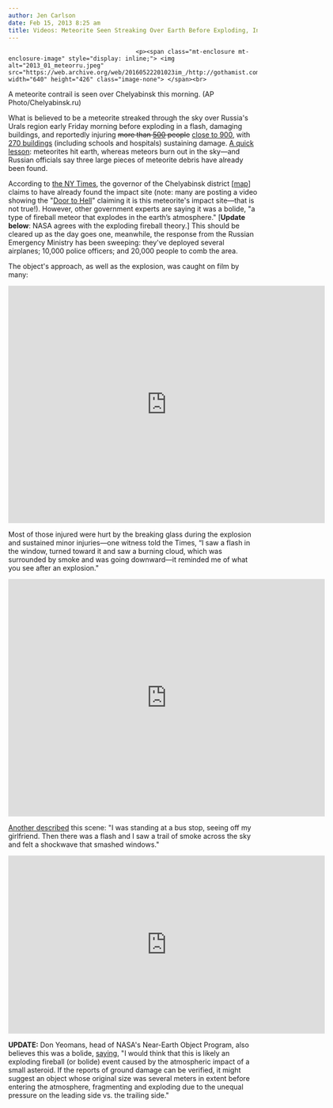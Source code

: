 ```yaml
---
author: Jen Carlson
date: Feb 15, 2013 8:25 am
title: Videos: Meteorite Seen Streaking Over Earth Before Exploding, Injuring Many In Russia
---
```


	
										<p><span class="mt-enclosure mt-enclosure-image" style="display: inline;"> <img alt="2013_01_meteorru.jpeg" src="https://web.archive.org/web/20160522201023im_/http://gothamist.com/attachments/arts_jen/2013_01_meteorru.jpeg" width="640" height="426" class="image-none"> </span><br>
<span class="photo_caption">A meteorite contrail is seen over Chelyabinsk this morning. (AP Photo/Chelyabinsk.ru)</span></p>

<p>What is believed to be a meteorite streaked through the sky over Russia&apos;s Urals region early Friday morning before exploding in a flash, damaging buildings, and reportedly injuring <strike>more than <a href="https://web.archive.org/web/20160522201023/http://www.reuters.com/article/2013/02/15/us-russia-meteorite-idUSBRE91E05Z20130215">500</a> people</strike> <a href="https://web.archive.org/web/20160522201023/http://rt.com/news/meteorite-crash-urals-chelyabinsk-283/">close to 900</a>, with <a href="https://web.archive.org/web/20160522201023/http://www.cnn.com/2013/02/15/world/europe/russia-meteor-shower/index.html">270 buildings</a> (including schools and hospitals) sustaining damage. <a href="https://web.archive.org/web/20160522201023/http://www.universetoday.com/36398/what-is-the-difference-between-asteroids-and-meteorites/">A quick lesson</a>: meteorites hit earth, whereas meteors burn out in the sky&#x2014;and Russian officials say three large pieces of meteorite debris have already been found.</p>

<p>According to <a href="https://web.archive.org/web/20160522201023/http://www.nytimes.com/2013/02/16/world/europe/meteorite-fragments-are-said-to-rain-down-on-siberia.html?hp&amp;_r=0">the NY Times</a>, the governor of the Chelyabinsk district [<a href="https://web.archive.org/web/20160522201023/https://maps.google.com/maps?q=Chelyabinsk+russia&amp;ll=52.402419,60.512695&amp;spn=15.150985,36.430664&amp;hnear=Chelyabinsk,+gorod+Chelyabinsk,+Chelyabinsk+Oblast,+Russia&amp;gl=us&amp;t=h&amp;z=5">map</a>] claims to have already found the impact site (note: many are posting a video showing the &quot;<a href="https://web.archive.org/web/20160522201023/http://en.wikipedia.org/wiki/Derweze">Door to Hell</a>&quot; claiming it is this meteorite&apos;s impact site&#x2014;that is not true!). However, other government experts are saying it was a bolide, &quot;a type of fireball meteor that explodes in the earth&#x2019;s atmosphere.&quot; [<strong>Update below</strong>: NASA agrees with the exploding fireball theory.] This should be cleared up as the day goes one, meanwhile, the response from the Russian Emergency Ministry has been sweeping: they&apos;ve deployed several airplanes; 10,000 police officers; and 20,000 people to comb the area.</p>

<p>The object&apos;s approach, as well as the explosion, was caught on film by many:</p>

<p><iframe width="640" height="480" src="https://web.archive.org/web/20160522201023if_/http://www.youtube.com/embed/4ZxXYscmgRg" frameborder="0" allowfullscreen></iframe></p>

<p>Most of those injured were hurt by the breaking glass during the explosion and sustained minor injuries&#x2014;one witness told the Times, &#x201C;I saw a flash in the window, turned toward it and saw a burning cloud, which was surrounded by smoke and was going downward&#x2014;it reminded me of what you see after an explosion.&quot;</p>

<p><iframe width="640" height="480" src="https://web.archive.org/web/20160522201023if_/http://www.youtube.com/embed/b0cRHsApzt8" frameborder="0" allowfullscreen></iframe></p>

<p><a href="https://web.archive.org/web/20160522201023/http://www.reuters.com/article/2013/02/15/us-russia-meteorite-idUSBRE91E05Z20130215">Another described</a> this scene: &quot;I was standing at a bus stop, seeing off my girlfriend. Then there was a flash and I saw a trail of smoke across the sky and felt a shockwave that smashed windows.&quot;</p>

<p><iframe width="640" height="360" src="https://web.archive.org/web/20160522201023if_/http://www.youtube.com/embed/b7mLUIDGqmw" frameborder="0" allowfullscreen></iframe></p>

<p><strong>UPDATE:</strong> Don Yeomans, head of NASA&apos;s Near-Earth Object Program, also believes this was a bolide, <a href="https://web.archive.org/web/20160522201023/http://www.space.com/19805-meteorite-crash-russia-injuries.html">saying</a>, &quot;I would think that this is likely an exploding fireball (or bolide) event caused by the atmospheric impact of a small asteroid. If the reports of ground damage can be verified, it might suggest an object whose original size was several meters in extent before entering the atmosphere, fragmenting and exploding due to the unequal pressure on the leading side vs. the trailing side.&quot;</p>					
										
									
				